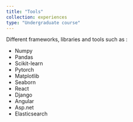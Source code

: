 ```yaml
---
title: "Tools"
collection: experiences
type: "Undergraduate course"
---
```


Different frameworks, libraries and tools such as :
* Numpy
* Pandas
* Scikit-learn
* Pytorch
* Matplotlib
* Seaborn
* React
* Django
* Angular
* Asp.net
* Elasticsearch
